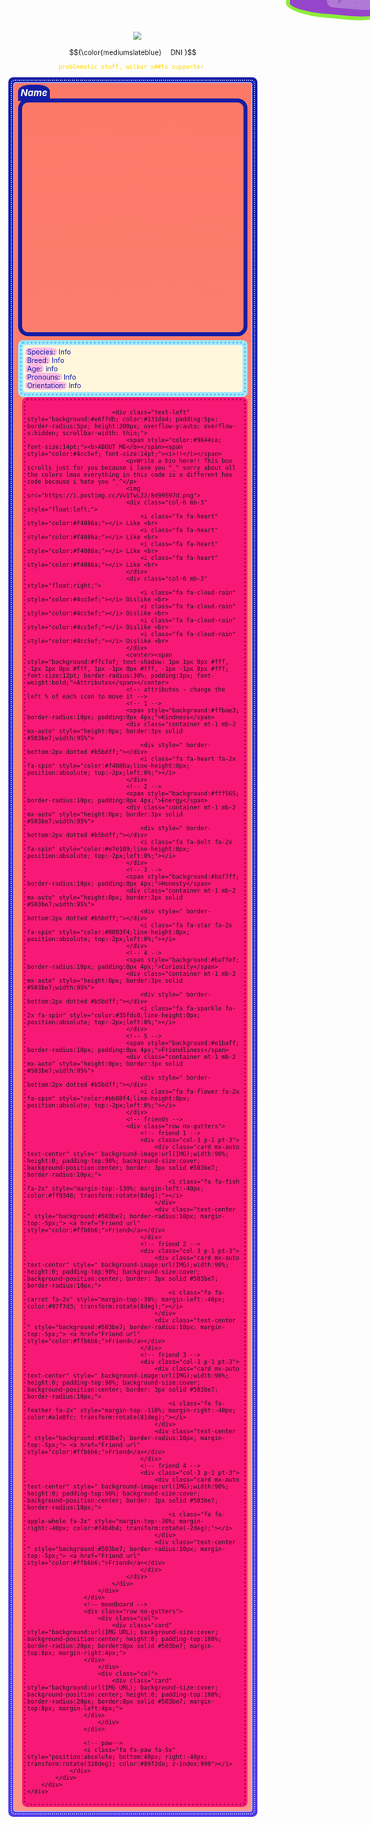 

<p align="center"> 
<img src="https://64.media.tumblr.com/456caa4d4b8c33cbaccf6a5dc1c5daa4/d658420366e41e92-6e/s400x600/58c5d4de59ea68ac914ddd07739b21bc15e4271e.gif">
<p align="center"> $${\color{mediumslateblue}
  DNI }$$
<p align="center"> <code style="color: #FFD700">problematic stuff, wilbur s##ts supporter </code>

<div class="mx-auto" style="background:linear-gradient(#131da4, #503be7); max-width: 600px; padding:5px; border-radius:10px;">
	<div style="border:2px dotted #b5bdff; padding: 3px; border-radius:8px;">
		<div style="background:linear-gradient(#fc7968, #fc9487);border:2px solid #b5bdff; border-radius:5px; padding:8px;">
			<div class="row no-gutters">
				<!-- Name and photo -->
				<div class="col-12 col-sm-4 text-right mb-3 mb-sm-0">
					<span style="color:#fff; font-size:14pt;background:#131da4; border-radius:40% 40% 0% 0%; padding:5px; margin-right:15px"><b><i>Name</i></b> <i class="fa fa-heart" style="color:#f4086a;"></i></span>
					<div class="card" style="background:url(IMG URL); background-size:cover; background-position:center; height:0; padding-top:100%; border-radius:20px; border:8px solid #131da4; margin-bottom:8px;">
					</div>
					<!-- Bone -->
					<i class="fa fa-bone fa-4x" style="position:absolute; top:40px; right:-20px; transform:rotate(45deg); color:#fff6db; z-index:999"></i>
					<!-- Short info -->
					<div class="container" style="background:#a5e8ff; padding: 3px; border-radius:10px;">
						<div style="border:4px dotted #4cc5ef; padding: 3px; border-radius:8px;">
							<div class="text-left" style="background:#fff6db; color:#131da4; padding:5px; border-radius:5px;">
								<span style="background:#ffbae3; border-radius:30%; padding:0px 3px;">Species:</span> Info <br>
								<span style="background:#ffbae3; border-radius:30%; padding:0px 3px;">Breed:</span> Info <br>
								<span style="background:#ffbae3; border-radius:30%; padding:0px 3px;">Age:</span> info <br>
								<span style="background:#ffbae3; border-radius:30%; padding:0px 3px;">Pronouns:</span> Info <br>
								<span style="background:#ffbae3; border-radius:30%; padding:0px 3px;">Orientation:</span> Info
							</div>
						</div>
						<!-- Ball -->
						<i class="fa fa-tennis-ball fa-5x" style="position:absolute; top:40px; left:-65px; transform:rotate(12deg); color:#f7f378;"></i>
					</div>
					<div>
						<!-- Ball -->
						<i class="fa fa-flower fa-4x" style="position:absolute; bottom:-10px; left:110px; transform:rotate(12deg); color:#bd64f5;"></i>
						<!-- Credit - DO NOT REMOVE -->
					    <a href="https://toyhou.se/30950014.42-pet-shop"><i class="fa fa-code" style="color:#ffbbb2;"></i></a>
					</div>
				</div>
				<div class="col-12 col-sm-8" style="padding-left: 8px;">
					<!-- audio player -->
					<div class="text-center" style="font-size:8pt;background:#9644ca; height:42px; border:8px solid #8eec3c; border-radius:40%; color:#fff; transform:rotate(5deg); margin-right:-30px; margin-left:30px;position:absolute; top:-20px; right:-10px; z-index:9999; padding-left:10px;">
						<b> Song -</b> Artist <audio controls="" style="opacity:0.30;width:120px;height:28px;margin-bottom:0px;border-radius:0px 60% 60% 0px;float:right;">
							<source src="MP3 URL">
						</audio>
					</div>
					<div class="container" style="background:#f81976; padding: 3px; border-radius:10px;">
						<!-- Info box -->
						<div style="border:4px dotted #b7004c; padding: 3px; border-radius:8px;">
						<!-- flower -->
						<i class="fa fa-flower fa-3x" style="position:absolute; top:10px; right:20px; transform:rotate(-22deg); color:#f7f378;"></i>
						
							<div class="text-left" style="background:#e6ffdb; color:#131da4; padding:5px; border-radius:5px; height:200px; overflow-y:auto; overflow-x:hidden; scrollbar-width: thin;">
								<span style="color:#9644ca; font-size:14pt;"><b>ABOUT ME</b></span><span style="color:#4cc5ef; font-size:14pt;"><i>!!</i></span>
								<p>Write a bio here!! This box scrolls just for you because i love you ^_^ sorry about all the colors lmao everything in this code is a different hex code because i hate you ^_^</p>
								<img src="https://i.postimg.cc/Vv1TwLZ2/8d99597d.png">
								<div class="col-6 mb-3" style="float:left;">
									<i class="fa fa-heart" style="color:#f4086a;"></i> Like <br>
									<i class="fa fa-heart" style="color:#f4086a;"></i> Like <br>
									<i class="fa fa-heart" style="color:#f4086a;"></i> Like <br>
									<i class="fa fa-heart" style="color:#f4086a;"></i> Like <br>
								</div>
								<div class="col-6 mb-3" style="float:right;">
									<i class="fa fa-cloud-rain" style="color:#4cc5ef;"></i> Dislike <br>
									<i class="fa fa-cloud-rain" style="color:#4cc5ef;"></i> Dislike <br>
									<i class="fa fa-cloud-rain" style="color:#4cc5ef;"></i> Dislike <br>
									<i class="fa fa-cloud-rain" style="color:#4cc5ef;"></i> Dislike <br>
								</div>
								<center><span style="background:#ffc7af; text-shadow: 1px 1px 0px #fff, -1px 1px 0px #fff, 1px -1px 0px #fff, -1px -1px 0px #fff; font-size:12pt; border-radius:30%; padding:3px; font-weight:bold;">Attributes</span></center>
								<!-- attributes - change the left % of each icon to move it -->
								<!-- 1 -->
								<span style="background:#ffbae3; border-radius:10px; padding:0px 4px;">Kindness</span>
								<div class="container mt-1 mb-2 mx-auto" style="height:0px; border:3px solid #503be7;width:95%">
									<div style=" border-bottom:2px dotted #b5bdff;"></div>
									<i class="fa fa-heart fa-2x fa-spin" style="color:#f4086a;line-height:0px; position:absolute; top:-2px;left:0%;"></i>
								</div>
								<!-- 2 -->
								<span style="background:#fff565; border-radius:10px; padding:0px 4px;">Energy</span>
								<div class="container mt-1 mb-2 mx-auto" style="height:0px; border:3px solid #503be7;width:95%">
									<div style=" border-bottom:2px dotted #b5bdff;"></div>
									<i class="fa fa-bolt fa-2x fa-spin" style="color:#e7e109;line-height:0px; position:absolute; top:-2px;left:0%;"></i>
								</div>
								<!-- 3 -->
								<span style="background:#baf7ff; border-radius:10px; padding:0px 4px;">Honesty</span>
								<div class="container mt-1 mb-2 mx-auto" style="height:0px; border:3px solid #503be7;width:95%">
									<div style=" border-bottom:2px dotted #b5bdff;"></div>
									<i class="fa fa-star fa-2x fa-spin" style="color:#0893f4;line-height:0px; position:absolute; top:-2px;left:0%;"></i>
								</div>
								<!-- 4 -->
								<span style="background:#baffef; border-radius:10px; padding:0px 4px;">Curiosity</span>
								<div class="container mt-1 mb-2 mx-auto" style="height:0px; border:3px solid #503be7;width:95%">
									<div style=" border-bottom:2px dotted #b5bdff;"></div>
									<i class="fa fa-sparkle fa-2x fa-spin" style="color:#35fdc0;line-height:0px; position:absolute; top:-2px;left:0%;"></i>
								</div>
								<!-- 5 -->
								<span style="background:#e1baff; border-radius:10px; padding:0px 4px;">Friendliness</span>
								<div class="container mt-1 mb-2 mx-auto" style="height:0px; border:3px solid #503be7;width:95%">
									<div style=" border-bottom:2px dotted #b5bdff;"></div>
									<i class="fa fa-flower fa-2x fa-spin" style="color:#bb08f4;line-height:0px; position:absolute; top:-2px;left:0%;"></i>
								</div>
								<!-- friends -->
								<div class="row no-gutters">
									<!-- friend 1 -->
									<div class="col-3 p-1 pt-3">
										<div class="card mx-auto text-center" style=" background-image:url(IMG);width:90%; height:0; padding-top:90%; background-size:cover; background-position:center; border: 3px solid #503be7; border-radius:10px;">
											<i class="fa fa-fish fa-2x" style="margin-top:-130%; margin-left:-40px; color:#ff9348; transform:rotate(8deg);"></i>
										</div>
										<div class="text-center " style="background:#503be7; border-radius:10px; margin-top:-5px;"> <a href="Friend url" style="color:#ffb6b6;">Friend</a></div>
									</div>
									<!-- friend 2 -->
									<div class="col-3 p-1 pt-3">
										<div class="card mx-auto text-center" style=" background-image:url(IMG);width:90%; height:0; padding-top:90%; background-size:cover; background-position:center; border: 3px solid #503be7; border-radius:10px;">
											<i class="fa fa-carrot fa-2x" style="margin-top:-30%; margin-left:-40px; color:#97f7d3; transform:rotate(8deg);"></i>
										</div>
										<div class="text-center " style="background:#503be7; border-radius:10px; margin-top:-5px;"> <a href="Friend url" style="color:#ffb6b6;">Friend</a></div>
									</div>
									<!-- friend 3 -->
									<div class="col-3 p-1 pt-3">
										<div class="card mx-auto text-center" style=" background-image:url(IMG);width:90%; height:0; padding-top:90%; background-size:cover; background-position:center; border: 3px solid #503be7; border-radius:10px;">
											<i class="fa fa-feather fa-2x" style="margin-top:-110%; margin-right:-40px; color:#a1e8fc; transform:rotate(81deg);"></i>
										</div>
										<div class="text-center " style="background:#503be7; border-radius:10px; margin-top:-5px;"> <a href="Friend url" style="color:#ffb6b6;">Friend</a></div>
									</div>
									<!-- friend 4 -->
									<div class="col-3 p-1 pt-3">
										<div class="card mx-auto text-center" style=" background-image:url(IMG);width:90%; height:0; padding-top:90%; background-size:cover; background-position:center; border: 3px solid #503be7; border-radius:10px;">
											<i class="fa fa-apple-whole fa-2x" style="margin-top:-30%; margin-right:-40px; color:#f4b4b4; transform:rotate(-2deg);"></i>
										</div>
										<div class="text-center " style="background:#503be7; border-radius:10px; margin-top:-5px;"> <a href="Friend url" style="color:#ffb6b6;">Friend</a></div>
									</div>
								</div>
							</div>
						</div>
					</div>
					<!-- moodboard -->
					<div class="row no-gutters">
					    <div class="col">
					        <div class="card" style="background:url(IMG URL); background-size:cover; background-position:center; height:0; padding-top:100%; border-radius:20px; border:8px solid #503be7; margin-top:8px; margin-right:4px;">
					</div>
					    </div>
					    <div class="col">
					        <div class="card" style="background:url(IMG URL); background-size:cover; background-position:center; height:0; padding-top:100%; border-radius:20px; border:8px solid #503be7; margin-top:8px; margin-left:4px;">
					</div>
					    </div>
					</div>
					
					<!-- paw-->
					<i class="fa fa-paw fa-5x" style="position:absolute; bottom:40px; right:-40px; transform:rotate(320deg); color:#89f2da; z-index:999"></i>
				</div>
			</div>
		</div>
	</div>
</div>
